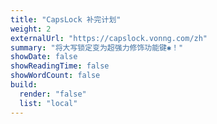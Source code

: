 ```yaml
---
title: "CapsLock 补完计划"
weight: 2
externalUrl: "https://capslock.vonng.com/zh"
summary: "将大写锁定变为超强力修饰功能键✱！"
showDate: false
showReadingTime: false
showWordCount: false
build:
  render: "false"
  list: "local"
---
```

